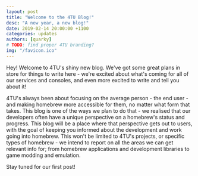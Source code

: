 ```yaml
---
layout: post
title: "Welcome to the 4TU Blog!"
desc: "A new year, a new blog!"
date: 2019-02-14 20:00:00 +1100
categories: updates
authors: [quarky]
# TODO: find proper 4TU branding?
img: "/favicon.ico"
---
```

Hey! Welcome to 4TU's shiny new blog. We've got some great plans in store for things to write here - we're excited about what's coming for all of our services and consoles, and even more excited to write and tell you about it!

4TU's always been about focusing on the average person - the end user - and making homebrew more accessible for them, no matter what form that takes. This blog is one of the ways we plan to do that - we realised that our developers often have a unique perspective on a homebrew's status and progress. This blog will be a place where that perspective gets out to users, with the goal of keeping you informed about the development and work going into homebrew. This won't be limited to 4TU's projects, or specific types of homebrew - we intend to report on all the areas we can get relevant info for; from homebrew applications and development libraries to game modding and emulation.

Stay tuned for our first post!

